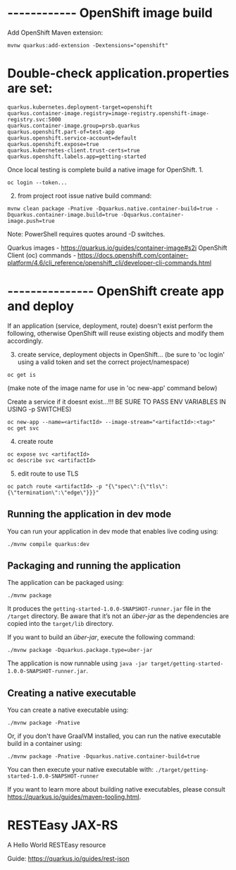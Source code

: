 

# ------------ OpenShift image build
Add OpenShift Maven extension:
```shell script
mvnw quarkus:add-extension -Dextensions="openshift"
```

# Double-check application.properties are set:
```shell script
quarkus.kubernetes.deployment-target=openshift
quarkus.container-image.registry=image-registry.openshift-image-registry.svc:5000
quarkus.container-image.group=prsb.quarkus
quarkus.openshift.part-of=test-app
quarkus.openshift.service-account=default
quarkus.openshift.expose=true
quarkus.kubernetes-client.trust-certs=true
quarkus.openshift.labels.app=getting-started
```

Once local testing is complete build a native image for OpenShift.
1. 
```shell script
oc login --token...
```
2. from project root issue native build command:
```shell script
mvnw clean package -Pnative -Dquarkus.native.container-build=true -Dquarkus.container-image.build=true -Dquarkus.container-image.push=true
```
Note: PowerShell requires quotes around -D switches.

Quarkus images - https://quarkus.io/guides/container-image#s2i
OpenShift Client (oc) commands - https://docs.openshift.com/container-platform/4.6/cli_reference/openshift_cli/developer-cli-commands.html

# --------------- OpenShift create app and deploy
If an application (service, deployment, route) doesn't exist perform the following, otherwise OpenShift will reuse existing objects and modify them accordingly.

3. create service, deployment objects in OpenShift...
(be sure to 'oc login' using a valid token and set the correct project/namespace)
```shell script
oc get is
```
(make note of the image name for use in 'oc new-app' command below)

Create a service if it doesnt exist...!!! BE SURE TO PASS ENV VARIABLES IN USING -p SWITCHES)
```shell script
oc new-app --name=<artifactId> --image-stream="<artifactId>:<tag>"
oc get svc
```
4. create route
```shell script
oc expose svc <artifactId>
oc describe svc <artifactId>
```

5. edit route to use TLS
```shell script
oc patch route <artifactId> -p "{\"spec\":{\"tls\":{\"termination\":\"edge\"}}}"
```



## Running the application in dev mode

You can run your application in dev mode that enables live coding using:
```shell script
./mvnw compile quarkus:dev
```

## Packaging and running the application

The application can be packaged using:
```shell script
./mvnw package
```
It produces the `getting-started-1.0.0-SNAPSHOT-runner.jar` file in the `/target` directory.
Be aware that it’s not an _über-jar_ as the dependencies are copied into the `target/lib` directory.

If you want to build an _über-jar_, execute the following command:
```shell script
./mvnw package -Dquarkus.package.type=uber-jar
```

The application is now runnable using `java -jar target/getting-started-1.0.0-SNAPSHOT-runner.jar`.

## Creating a native executable

You can create a native executable using: 
```shell script
./mvnw package -Pnative
```

Or, if you don't have GraalVM installed, you can run the native executable build in a container using: 
```shell script
./mvnw package -Pnative -Dquarkus.native.container-build=true
```

You can then execute your native executable with: `./target/getting-started-1.0.0-SNAPSHOT-runner`

If you want to learn more about building native executables, please consult https://quarkus.io/guides/maven-tooling.html.

# RESTEasy JAX-RS

<p>A Hello World RESTEasy resource</p>

Guide: https://quarkus.io/guides/rest-json
